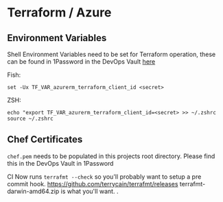 # Terraform / Azure

## Environment Variables

Shell Environment Variables need to be set for Terraform operation, these can be found in 1Password in the DevOps Vault [here](https://bink.1password.com/vaults/k5lbodflcbgmnahxrxu2rvmbey/allitems/ij3bqa4mmvgcbe63we3zsiscju)

Fish:
```
set -Ux TF_VAR_azurerm_terraform_client_id <secret>
```

ZSH:
```
echo "export TF_VAR_azurerm_terraform_client_id=<secret> >> ~/.zshrc
source ~/.zshrc
```


## Chef Certificates

`chef.pem` needs to be populated in this projects root directory. Please find this in the DevOps Vault in 1Password

CI Now runs `terrafmt --check` so you'll probably want to setup a pre commit hook. https://github.com/terrycain/terrafmt/releases terrafmt-darwin-amd64.zip is what you'll want.
.
